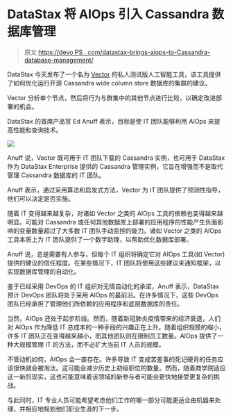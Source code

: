 # DataStax 将 AIOps 引入 Cassandra 数据库管理

> 原文:[https://devo PS . com/datastax-brings-aiops-to-Cassandra-database-management/](https://devops.com/datastax-brings-aiops-to-cassandra-database-management/)

DataStax 今天发布了一个名为 [Vector](https://www.businesswire.com/news/home/20200616005207/en/DataStax-Unveils-Vector-AIOps-Apache-Cassandra) 的私人测试版人工智能工具，该工具提供了如何优化运行开源 Cassandra wide column store 数据库的集群的建议。

Vector 分析单个节点，然后将行为与群集中的其他节点进行比较，以确定改进部署的机会。

DataStax 的首席产品官 Ed Anuff 表示，目标是使 IT 团队能够利用 AIOps 来提高性能和查询技术。

![](../Images/faad61e2b73292618dd8433243619f60.png)

Anuff 说，Vector 既可用于 IT 团队下载的 Cassandra 实例，也可用于 DataStax 作为 DataStax Enterprise 提供的 Cassandra 管理实例，它旨在增强而不是取代管理 Cassandra 数据库的 IT 团队。

Anuff 表示，通过采用算法和启发式方法，Vector 为 IT 团队提供了预测性指导，他们可以决定是否实施。

随着 IT 变得越来越复杂，对诸如 Vector 之类的 AIOps 工具的依赖也变得越来越明显。可能对 Cassandra 或任何其他数据库上部署的应用程序的性能产生负面影响的变量数量超过了大多数 IT 团队手动监控的能力。诸如 Vector 之类的 AIOps 工具本质上为 IT 团队提供了一个数字助理，以帮助优化数据库部署。

Anuff 说，总是需要有人参与，但每个 IT 组织将确定它对 AIOps 工具(如 Vector)提供的建议的信任程度。在某些情况下，IT 团队将使用这些建议来通知框架，以实现数据库管理的自动化。

鉴于已经采用 DevOps 的 IT 组织对无情自动化的承诺，Anuff 表示，DataStax 预计 DevOps 团队将处于采用 AIOps 的最前沿。在许多情况下，这些 DevOps 团队已经承担了管理他们所依赖的应用程序和底层数据库的责任。

当然，AIOps 还处于起步阶段。然而，随着新冠肺炎疫情带来的经济衰退，人们对 AIOps 作为降低 IT 总成本的一种手段的兴趣正在上升。随着组织规模的缩小，许多 IT 团队正在变得越来越小，而其他团队则在限制员工数量。AIOps 提供了一种大规模管理 IT 的方法，而不必扩大当前 IT 人员的规模。

不管动机如何，AIOps 会一直存在。许多导致 IT 变成苦差事的死记硬背的任务应该很快就会被淘汰。这可能会减少历史上初级职位的数量。然而，随着商学院适应这一新的现实，这也可能意味着该领域的新参与者可能会更快地接受更复杂的挑战。

与此同时，IT 专业人员可能希望考虑他们工作的哪一部分可能更适合由机器来处理，并相应地规划他们职业生涯的下一步。